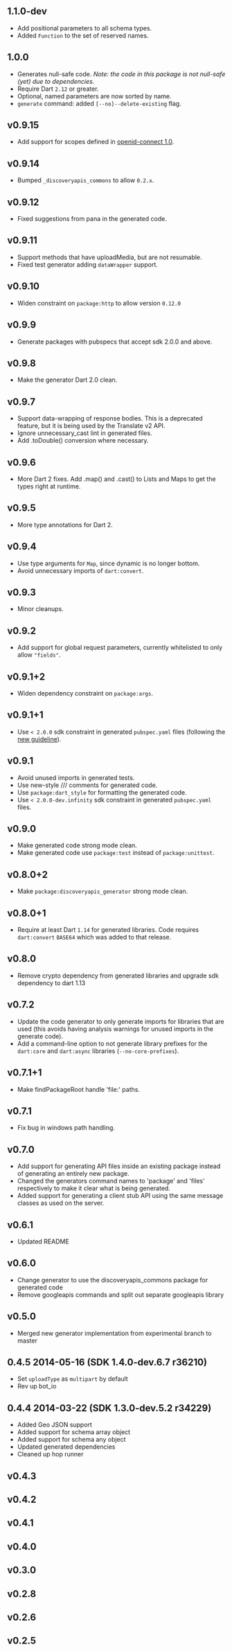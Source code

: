 ## 1.1.0-dev

- Add positional parameters to all schema types.
- Added `Function` to the set of reserved names.

## 1.0.0

- Generates null-safe code.
  *Note: the code in this package is not null-safe (yet) due to dependencies.*
- Require Dart `2.12` or greater.
- Optional, named parameters are now sorted by name.
- `generate` command: added `[--no]--delete-existing` flag. 

## v0.9.15
 - Add support for scopes defined in
   [openid-connect 1.0](https://openid.net/specs/openid-connect-core-1_0.html).

## v0.9.14
 - Bumped `_discoveryapis_commons` to allow `0.2.x`.

## v0.9.12

- Fixed suggestions from pana in the generated code.

## v0.9.11

- Support methods that have uploadMedia, but are not resumable.
- Fixed test generator adding `dataWrapper` support.

## v0.9.10

- Widen constraint on `package:http` to allow version `0.12.0`

## v0.9.9

- Generate packages with pubspecs that accept sdk 2.0.0 and above.

## v0.9.8

- Make the generator Dart 2.0 clean.

## v0.9.7

- Support data-wrapping of response bodies. This is a deprecated feature, but it is being used by
  the Translate v2 API.
- Ignore unnecessary_cast lint in generated files.
- Add .toDouble() conversion where necessary.

## v0.9.6

- More Dart 2 fixes. Add .map() and .cast() to Lists and Maps to get the types
  right at runtime.

## v0.9.5

- More type annotations for Dart 2.

## v0.9.4

- Use type arguments for `Map`, since dynamic is no longer bottom.
- Avoid unnecessary imports of `dart:convert`.

## v0.9.3

- Minor cleanups.

## v0.9.2

- Add support for global request parameters, currently whitelisted to only allow
  `"fields"`.

## v0.9.1+2

- Widen dependency constraint on `package:args`.

## v0.9.1+1

- Use `< 2.0.0` sdk constraint in generated `pubspec.yaml` files (following the
  [new guideline](https://news.dartlang.org/2017/09/dart-20-pre-releases-what-they-mean-to.html)).

## v0.9.1

- Avoid unused imports in generated tests.
- Use new-style /// comments for generated code.
- Use `package:dart_style` for formatting the generated code.
- Use `< 2.0.0-dev.infinity` sdk constraint in generated `pubspec.yaml` files.

## v0.9.0

- Make generated code strong mode clean.
- Make generated code use `package:test` instead of `package:unittest`.

## v0.8.0+2

- Make `package:discoveryapis_generator` strong mode clean.

## v0.8.0+1

- Require at least Dart `1.14` for generated libraries. Code requires
  `dart:convert` `BASE64` which was added to that release.

## v0.8.0

- Remove crypto dependency from generated libraries and upgrade sdk
  dependency to dart 1.13

## v0.7.2

- Update the code generator to only generate imports for libraries that are used
  (this avoids having analysis warnings for unused imports in the generate
  code).
- Add a command-line option to not generate library prefixes for the `dart:core`
  and `dart:async` libraries (`--no-core-prefixes`).

## v0.7.1+1

- Make findPackageRoot handle 'file:' paths.

## v0.7.1

- Fix bug in windows path handling.

## v0.7.0

- Add support for generating API files inside an existing package instead of
  generating an entirely new package.
- Changed the generators command names to 'package' and 'files' respectively
  to make it clear what is being generated.
- Added support for generating a client stub API using the same message classes
  as used on the server.

## v0.6.1

- Updated README

## v0.6.0

- Change generator to use the discoveryapis_commons package for generated code
- Remove googleapis commands and split out separate googleapis library

## v0.5.0

- Merged new generator implementation from experimental branch to master

## 0.4.5 2014-05-16 (SDK 1.4.0-dev.6.7 r36210)

- Set `uploadType` as `multipart` by default
- Rev up bot_io

## 0.4.4 2014-03-22 (SDK 1.3.0-dev.5.2 r34229)

- Added Geo JSON support
- Added support for schema array object
- Added support for schema any object
- Updated generated dependencies
- Cleaned up hop runner

## v0.4.3

## v0.4.2

## v0.4.1

## v0.4.0

## v0.3.0

## v0.2.8

## v0.2.6

## v0.2.5
